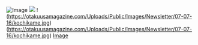 ![Image](https://otakuusamagazine.com/Uploads/Public/Images/Newsletter/07-07-16/kochikame.jpg)
![](https://otakuusamagazine.com/Uploads/Public/Images/Newsletter/07-07-16/kochikame.jpg)
!(https://otakuusamagazine.com/Uploads/Public/Images/Newsletter/07-07-16/kochikame.jpg)
(https://otakuusamagazine.com/Uploads/Public/Images/Newsletter/07-07-16/kochikame.jpg)
[Image](https://otakuusamagazine.com/Uploads/Public/Images/Newsletter/07-07-16/kochikame.jpg)

